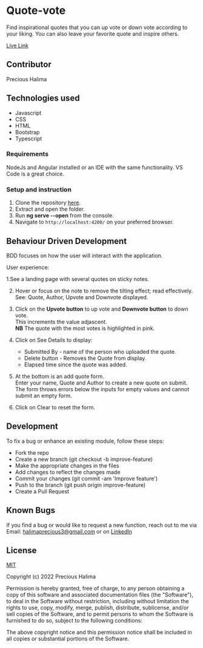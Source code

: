 # Quote-vote

Find inspirational quotes that you can up vote or down vote according to your liking. You can also leave your favorite quote and inspire others.

[Live Link](https://halimaprecious.github.io/Quote-vote/)

## Contributor

Precious Halima

## Technologies used

* Javascript
* CSS
* HTML
* Bootstrap
* Typescript

### Requirements

NodeJs and Angular installed or an IDE with the same functionality. VS Code is a great choice.

### Setup and instruction

1. Clone the repository [here](https://github.com/halimaprecious/Quote-vote.git).
2. Extract and open the folder.
3. Run **ng serve --open** from the console.
4. Navigate to `http://localhost:4200/` on your preferred browser.

## Behaviour Driven Development

BDD focuses on how the user will interact with the application.

User experience:

1.See a landing page with several quotes on sticky notes.

2. Hover or focus on the note to remove the tilting effect; read effectively.<br>
    See: Quote, Author, Upvote and Downvote displayed.
3. Click on the **Upvote button** to up vote and **Downvote button** to down vote.<br> 
    This increments the value adjascent.<br>
    **NB** The quote with the most votes is highlighted in pink.
4. Click on See Details to display:
    - Submitted By - name of the person who uploaded the quote.
    - Delete button - Removes the Quote from display.
    - Elapsed time since the quote was added.

5. At the bottom is an add quote form.<br> 
    Enter your name, Quote and Author to create a new quote on submit.<br>
    The form throws errors below the inputs for empty values and cannot submit an empty form.
6. Click on Clear to reset the form.

## Development

To fix a bug or enhance an existing module, follow these steps:
- Fork the repo
- Create a new branch (git checkout -b improve-feature)
- Make the appropriate changes in the files
- Add changes to reflect the changes made
- Commit your changes (git commit -am 'Improve feature')
- Push to the branch (git push origin improve-feature)
- Create a Pull Request

## Known Bugs

If you find a bug or would like to request a new function, reach out to me via Email: halimaprecious3@gmail.com or on [LinkedIn](https://www.linkedin.com/in/precious-halima)

## License

[MIT](https://choosealicense.com/licenses/mit/)

Copyright (c) 2022   Precious Halima

Permission is hereby granted, free of charge, to any person obtaining a copy of this software and associated documentation files (the "Software"), to deal in the Software without restriction, including without limitation the rights to use, copy, modify, merge, publish, distribute, sublicense, and/or sell copies of the Software, and to permit persons to whom the Software is furnished to do so, subject to the following conditions:

The above copyright notice and this permission notice shall be included in all copies or substantial portions of the Software.